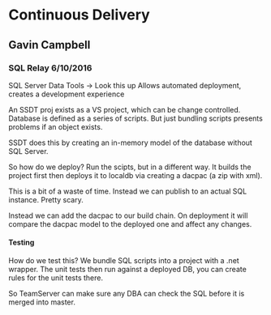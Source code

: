 # Continuous Delivery
## Gavin Campbell
### SQL Relay 6/10/2016

SQL Server Data Tools -> Look this up
Allows automated deployment, creates a development experience

An SSDT proj exists as a VS project, which can be change controlled. Database is defined as a series of scripts. But just bundling scripts presents problems if an object exists.

SSDT does this by creating an in-memory model of the database without SQL Server.

So how do we deploy? Run the scipts, but in a different way. It builds the project first then deploys it to localdb via creating a dacpac (a zip with xml).

This is a bit of a waste of time. Instead we can publish to an actual SQL instance. Pretty scary.

Instead we can add the dacpac to our build chain. On deployment it will compare the dacpac model to the deployed one and affect any changes.

#### Testing
How do we test this?
We bundle SQL scripts into a project with a .net wrapper. The unit tests then run against a deployed DB, you can create rules for the unit tests there.

So TeamServer can make sure any DBA can check the SQL before it is merged into master.
